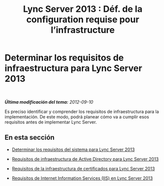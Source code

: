 ﻿---
title: "Lync Server 2013 : Déf. de la configuration requise pour l’infrastructure"
TOCTitle: Determinar los requisitos de infraestructura
ms:assetid: ef9af1ed-e6c4-457f-a63b-8fea47c79826
ms:mtpsurl: https://technet.microsoft.com/es-es/library/Gg412986(v=OCS.15)
ms:contentKeyID: 48277120
ms.date: 01/07/2017
mtps_version: v=OCS.15
ms.translationtype: HT
---

# Determinar los requisitos de infraestructura para Lync Server 2013

 

_**Última modificación del tema:** 2012-09-10_

Es preciso identificar y comprender los requisitos de infraestructura para la implementación. De este modo, podrá planear cómo va a cumplir esos requisitos antes de implementar Lync Server.

## En esta sección

  - [Determinar los requisitos del sistema para Lync Server 2013](lync-server-2013-determining-your-system-requirements.md)

  - [Requisitos de infraestructura de Active Directory para Lync Server 2013](lync-server-2013-active-directory-infrastructure-requirements.md)

  - [Requisitos de la infraestructura de certificados para Lync Server 2013](lync-server-2013-certificate-infrastructure-requirements.md)

  - [Requisitos de Internet Information Services (IIS) en Lync Server 2013](lync-server-2013-internet-information-services-iis-requirements.md)

